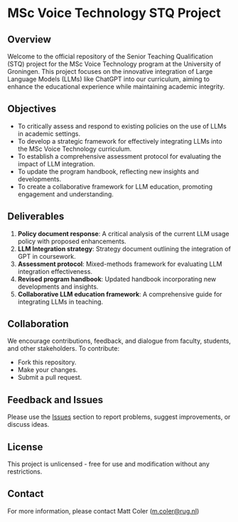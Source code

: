 # MSc Voice Technology STQ Project

## Overview
Welcome to the official repository of the Senior Teaching Qualification (STQ) project for the MSc Voice Technology program at the University of Groningen. This project focuses on the innovative integration of Large Language Models (LLMs) like ChatGPT into our curriculum, aiming to enhance the educational experience while maintaining academic integrity.

## Objectives
- To critically assess and respond to existing policies on the use of LLMs in academic settings.
- To develop a strategic framework for effectively integrating LLMs into the MSc Voice Technology curriculum.
- To establish a comprehensive assessment protocol for evaluating the impact of LLM integration.
- To update the program handbook, reflecting new insights and developments.
- To create a collaborative framework for LLM education, promoting engagement and understanding.

## Deliverables
1. **Policy document response**: A critical analysis of the current LLM usage policy with proposed enhancements.
2. **LLM Integration strategy**: Strategy document outlining the integration of GPT in coursework.
3. **Assessment protocol**: Mixed-methods framework for evaluating LLM integration effectiveness.
4. **Revised program handbook**: Updated handbook incorporating new developments and insights.
5. **Collaborative LLM education framework**: A comprehensive guide for integrating LLMs in teaching.

## Collaboration
We encourage contributions, feedback, and dialogue from faculty, students, and other stakeholders. To contribute:
- Fork this repository.
- Make your changes.
- Submit a pull request.

## Feedback and Issues
Please use the [Issues](/issues) section to report problems, suggest improvements, or discuss ideas.

## License
This project is unlicensed - free for use and modification without any restrictions.

## Contact
For more information, please contact Matt Coler (m.coler@rug.nl)

